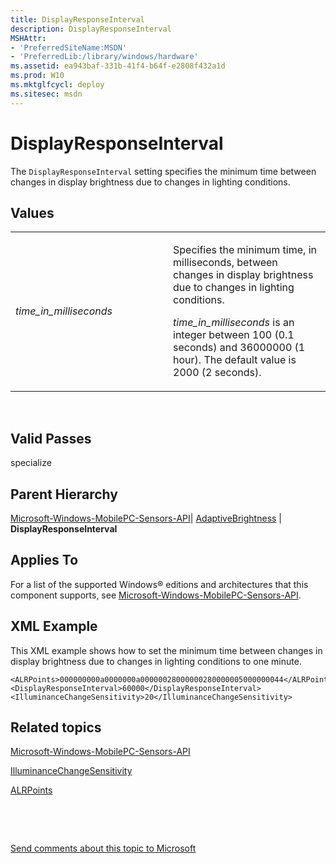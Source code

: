 ```yaml
---
title: DisplayResponseInterval
description: DisplayResponseInterval
MSHAttr:
- 'PreferredSiteName:MSDN'
- 'PreferredLib:/library/windows/hardware'
ms.assetid: ea943baf-331b-41f4-b64f-e2808f432a1d
ms.prod: W10
ms.mktglfcycl: deploy
ms.sitesec: msdn
---
```


# DisplayResponseInterval


The `DisplayResponseInterval` setting specifies the minimum time between changes in display brightness due to changes in lighting conditions.

## Values


<table>
<colgroup>
<col width="50%" />
<col width="50%" />
</colgroup>
<tbody>
<tr class="odd">
<td><p><em>time_in_milliseconds</em></p></td>
<td><p>Specifies the minimum time, in milliseconds, between changes in display brightness due to changes in lighting conditions.</p>
<p><em>time_in_milliseconds</em> is an integer between 100 (0.1 seconds) and 36000000 (1 hour). The default value is 2000 (2 seconds).</p></td>
</tr>
</tbody>
</table>

 

## Valid Passes


specialize

## Parent Hierarchy


[Microsoft-Windows-MobilePC-Sensors-API](microsoft-windows-mobilepc-sensors-api-win7-microsoft-windows-mobilepc-sensors-api.md)| [AdaptiveBrightness](microsoft-windows-mobilepc-sensors-apiadaptivebrightness.md) | **DisplayResponseInterval**

## Applies To


For a list of the supported Windows® editions and architectures that this component supports, see [Microsoft-Windows-MobilePC-Sensors-API](microsoft-windows-mobilepc-sensors-api-win7-microsoft-windows-mobilepc-sensors-api.md).

## XML Example


This XML example shows how to set the minimum time between changes in display brightness due to changes in lighting conditions to one minute.

``` syntax
<ALRPoints>000000000a0000000a00000028000000280000005000000044</ALRPoints>
<DisplayResponseInterval>60000</DisplayResponseInterval>
<IlluminanceChangeSensitivity>20</IlluminanceChangeSensitivity>
```

## Related topics


[Microsoft-Windows-MobilePC-Sensors-API](microsoft-windows-mobilepc-sensors-api-win7-microsoft-windows-mobilepc-sensors-api.md)

[IlluminanceChangeSensitivity](microsoft-windows-mobilepc-sensors-apiadaptivebrightnessilluminancechangesensitivity.md)

[ALRPoints](microsoft-windows-mobilepc-sensors-apiadaptivebrightnessalrpoints.md)

 

 

[Send comments about this topic to Microsoft](mailto:wsddocfb@microsoft.com?subject=Documentation%20feedback%20%5Bp_unattend\p_unattend%5D:%20DisplayResponseInterval%20%20RELEASE:%20%2810/3/2016%29&body=%0A%0APRIVACY%20STATEMENT%0A%0AWe%20use%20your%20feedback%20to%20improve%20the%20documentation.%20We%20don't%20use%20your%20email%20address%20for%20any%20other%20purpose,%20and%20we'll%20remove%20your%20email%20address%20from%20our%20system%20after%20the%20issue%20that%20you're%20reporting%20is%20fixed.%20While%20we're%20working%20to%20fix%20this%20issue,%20we%20might%20send%20you%20an%20email%20message%20to%20ask%20for%20more%20info.%20Later,%20we%20might%20also%20send%20you%20an%20email%20message%20to%20let%20you%20know%20that%20we've%20addressed%20your%20feedback.%0A%0AFor%20more%20info%20about%20Microsoft's%20privacy%20policy,%20see%20http://privacy.microsoft.com/default.aspx. "Send comments about this topic to Microsoft")





